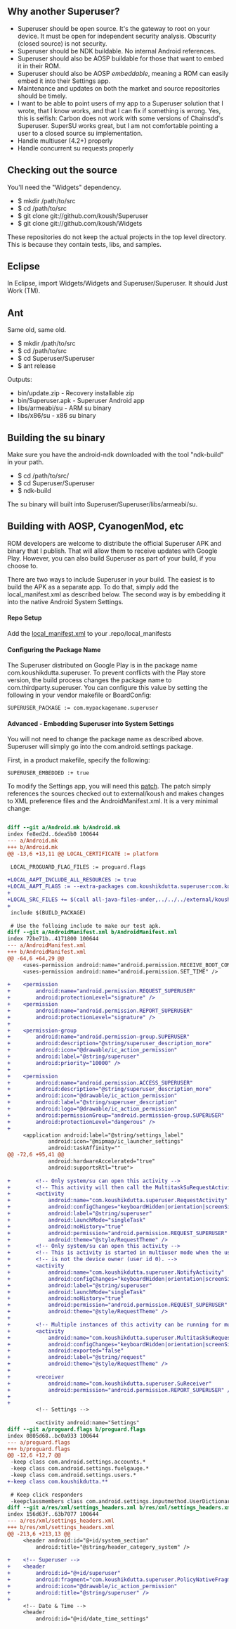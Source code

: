 ## Why another Superuser?
* Superuser should be open source. It's the gateway to root on your device. It must be open for independent security analysis. Obscurity (closed source) is not security.
* Superuser should be NDK buildable. No internal Android references.
* Superuser should also be AOSP buildable for those that want to embed it in their ROM.
* Superuser should also be AOSP _embeddable_, meaning a ROM can easily embed it into their Settings app.
* Maintenance and updates on both the market and source repositories should be timely.
* I want to be able to point users of my app to a Superuser solution that I wrote, that I know works, and that I can fix if something is wrong. Yes, this is selfish: Carbon does not work with some versions of Chainsdd's Superuser. SuperSU works great, but I am not comfortable pointing a user to a closed source su implementation.
* Handle multiuser (4.2+) properly
* Handle concurrent su requests properly

## Checking out the source

You'll need the "Widgets" dependency.

* $ mkdir /path/to/src
* $ cd /path/to/src
* $ git clone git://github.com/koush/Superuser
* $ git clone git://github.com/koush/Widgets

These repositories do not keep the actual projects in the top level directory.
This is because they contain tests, libs, and samples.

## Eclipse

In Eclipse, import Widgets/Widgets and Superuser/Superuser. It should Just Work (TM).

## Ant

Same old, same old.

* $ mkdir /path/to/src
* $ cd /path/to/src
* $ cd Superuser/Superuser
* $ ant release

Outputs:
* bin/update.zip - Recovery installable zip
* bin/Superuser.apk - Superuser Android app
* libs/armeabi/su - ARM su binary
* libs/x86/su - x86 su binary

## Building the su binary

Make sure you have the android-ndk downloaded with the tool "ndk-build" in your path.

* $ cd /path/to/src/
* $ cd Superuser/Superuser
* $ ndk-build

The su binary will built into Superuser/Superuser/libs/armeabi/su.



## Building with AOSP, CyanogenMod, etc

ROM developers are welcome to distribute the official Superuser APK and binary that I publish. That will
allow them to receive updates with Google Play. However, you can also build Superuser as part of your
build, if you choose to.

There are two ways to include Superuser in your build. The easiest is to build the APK as a separate app.
To do that, simply add the local_manifest.xml as described below. The second way is by embedding it
into the native Android System Settings.

#### Repo Setup
Add the [local_manifest.xml](https://github.com/koush/Superuser/blob/master/local_manifest.xml) to your .repo/local_manifests

#### Configuring the Package Name
The Superuser distributed on Google Play is in the package name com.koushikdutta.superuser.
To prevent conflicts with the Play store version, the build process changes the package
name to com.thirdparty.superuser. You can configure this value by setting the following
in your vendor makefile or BoardConfig:

```
SUPERUSER_PACKAGE := com.mypackagename.superuser
```

#### Advanced - Embedding Superuser into System Settings

You will not need to change the package name as described above. Superuser will simply go
into the com.android.settings package.

First, in a product makefile, specify the following:

```
SUPERUSER_EMBEDDED :+ true
```

To modify the Settings app, you will need this [patch](https://gist.github.com/koush/5059098).
The patch simply references the sources checked out to external/koush and makes changes
to XML preference files and the AndroidManifest.xml. It is a very minimal change:

```diff

diff --git a/Android.mk b/Android.mk
index fe8ed2d..6dea5b0 100644
--- a/Android.mk
+++ b/Android.mk
@@ -13,6 +13,11 @@ LOCAL_CERTIFICATE := platform
 
 LOCAL_PROGUARD_FLAG_FILES := proguard.flags
 
+LOCAL_AAPT_INCLUDE_ALL_RESOURCES := true
+LOCAL_AAPT_FLAGS := --extra-packages com.koushikdutta.superuser:com.koushikdutta.widgets -S $(LOCAL_PATH)/../../../external/koush/Widgets/Widgets/res -S $(LOCAL_PATH)/../../../external/koush/Superuser/Superuser/res --auto-add-overlay
+
+LOCAL_SRC_FILES += $(call all-java-files-under,../../../external/koush/Superuser/Superuser/src) $(call all-java-files-under,../../../external/koush/Widgets/Widgets/src)
+
 include $(BUILD_PACKAGE)
 
 # Use the folloing include to make our test apk.
diff --git a/AndroidManifest.xml b/AndroidManifest.xml
index 72be71b..4171800 100644
--- a/AndroidManifest.xml
+++ b/AndroidManifest.xml
@@ -64,6 +64,29 @@
     <uses-permission android:name="android.permission.RECEIVE_BOOT_COMPLETED" />
     <uses-permission android:name="android.permission.SET_TIME" />
 
+    <permission
+        android:name="android.permission.REQUEST_SUPERUSER"
+        android:protectionLevel="signature" />
+    <permission
+        android:name="android.permission.REPORT_SUPERUSER"
+        android:protectionLevel="signature" />
+
+    <permission-group
+        android:name="android.permission-group.SUPERUSER"
+        android:description="@string/superuser_description_more"
+        android:icon="@drawable/ic_action_permission"
+        android:label="@string/superuser"
+        android:priority="10000" />
+
+    <permission
+        android:name="android.permission.ACCESS_SUPERUSER"
+        android:description="@string/superuser_description_more"
+        android:icon="@drawable/ic_action_permission"
+        android:label="@string/superuser_description"
+        android:logo="@drawable/ic_action_permission"
+        android:permissionGroup="android.permission-group.SUPERUSER"
+        android:protectionLevel="dangerous" />
+
     <application android:label="@string/settings_label"
             android:icon="@mipmap/ic_launcher_settings"
             android:taskAffinity=""
@@ -72,6 +95,41 @@
             android:hardwareAccelerated="true"
             android:supportsRtl="true">
 
+        <!-- Only system/su can open this activity -->
+        <!-- This activity will then call the MultitaskSuRequestActivity to create a new task stack -->
+        <activity
+            android:name="com.koushikdutta.superuser.RequestActivity"
+            android:configChanges="keyboardHidden|orientation|screenSize"
+            android:label="@string/superuser"
+            android:launchMode="singleTask"
+            android:noHistory="true"
+            android:permission="android.permission.REQUEST_SUPERUSER"
+            android:theme="@style/RequestTheme" />
+        <!-- Only system/su can open this activity -->
+        <!-- This is activity is started in multiuser mode when the user invoking su -->
+        <!-- is not the device owner (user id 0). -->
+        <activity
+            android:name="com.koushikdutta.superuser.NotifyActivity"
+            android:configChanges="keyboardHidden|orientation|screenSize"
+            android:label="@string/superuser"
+            android:launchMode="singleTask"
+            android:noHistory="true"
+            android:permission="android.permission.REQUEST_SUPERUSER"
+            android:theme="@style/RequestTheme" />
+
+        <!-- Multiple instances of this activity can be running for multiple su requests -->
+        <activity
+            android:name="com.koushikdutta.superuser.MultitaskSuRequestActivity"
+            android:configChanges="keyboardHidden|orientation|screenSize"
+            android:exported="false"
+            android:label="@string/request"
+            android:theme="@style/RequestTheme" />
+
+        <receiver
+            android:name="com.koushikdutta.superuser.SuReceiver"
+            android:permission="android.permission.REPORT_SUPERUSER" />
+
+
         <!-- Settings -->
 
         <activity android:name="Settings"
diff --git a/proguard.flags b/proguard.flags
index 0805d68..bc0a933 100644
--- a/proguard.flags
+++ b/proguard.flags
@@ -12,6 +12,7 @@
 -keep class com.android.settings.accounts.*
 -keep class com.android.settings.fuelgauge.*
 -keep class com.android.settings.users.*
+-keep class com.koushikdutta.**
 
 # Keep click responders
 -keepclassmembers class com.android.settings.inputmethod.UserDictionaryAddWordActivity {
diff --git a/res/xml/settings_headers.xml b/res/xml/settings_headers.xml
index 156d63f..63b7077 100644
--- a/res/xml/settings_headers.xml
+++ b/res/xml/settings_headers.xml
@@ -213,6 +213,13 @@
     <header android:id="@+id/system_section"
         android:title="@string/header_category_system" />
 
+    <!-- Superuser -->
+    <header
+        android:id="@+id/superuser"
+        android:fragment="com.koushikdutta.superuser.PolicyNativeFragment"
+        android:icon="@drawable/ic_action_permission"
+        android:title="@string/superuser" />
+
     <!-- Date & Time -->
     <header
         android:id="@+id/date_time_settings"


```
